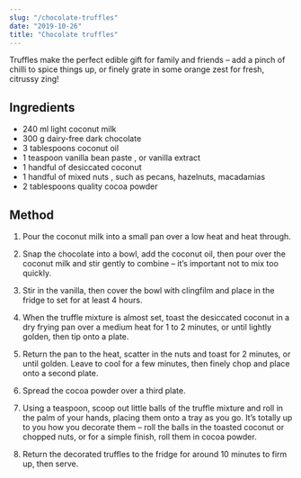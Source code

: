```yaml
---
slug: "/chocolate-truffles"
date: "2019-10-26"
title: "Chocolate truffles"
---
```


Truffles make the perfect edible gift for family and friends – add a pinch of chilli to spice things up, or finely grate in some orange zest for fresh, citrussy zing!

## Ingredients

- 240 ml light coconut milk
- 300 g dairy-free dark chocolate
- 3 tablespoons coconut oil
- 1 teaspoon vanilla bean paste , or vanilla extract
- 1 handful of desiccated coconut
- 1 handful of mixed nuts , such as pecans, hazelnuts, macadamias
- 2 tablespoons quality cocoa powder

## Method

1. Pour the coconut milk into a small pan over a low heat and heat through.

2. Snap the chocolate into a bowl, add the coconut oil, then pour over the coconut milk and stir gently to combine – it’s important not to mix too quickly.

3. Stir in the vanilla, then cover the bowl with clingfilm and place in the fridge to set for at least 4 hours.

4. When the truffle mixture is almost set, toast the desiccated coconut in a dry frying pan over a medium heat for 1 to 2 minutes, or until lightly golden, then tip onto a plate.

5.  Return the pan to the heat, scatter in the nuts and toast for 2 minutes, or until golden. Leave to cool for a few minutes, then finely chop and place onto a second plate.

6.  Spread the cocoa powder over a third plate.

7. Using a teaspoon, scoop out little balls of the truffle mixture and roll in the palm of your hands, placing them onto a tray as you go. It’s totally up to you how you decorate them – roll the balls in the toasted coconut or chopped nuts, or for a simple finish, roll them in cocoa powder.

8. Return the decorated truffles to the fridge for around 10 minutes to firm up, then serve.
